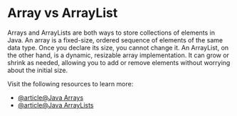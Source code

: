 # Array vs ArrayList

Arrays and ArrayLists are both ways to store collections of elements in Java. An array is a fixed-size, ordered sequence of elements of the same data type. Once you declare its size, you cannot change it. An ArrayList, on the other hand, is a dynamic, resizable array implementation. It can grow or shrink as needed, allowing you to add or remove elements without worrying about the initial size.

Visit the following resources to learn more:

- [@article@Java Arrays](https://jenkov.com/tutorials/java/arrays.html)
- [@article@Java ArrayLists](https://jenkov.com/tutorials/java-collections/list.html)
